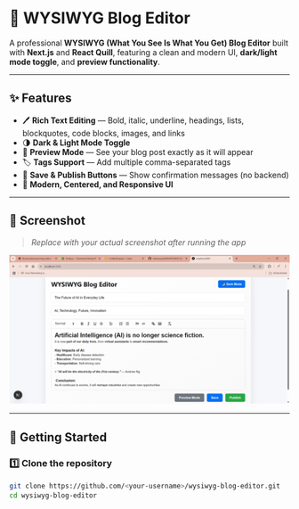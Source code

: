 # 📝 WYSIWYG Blog Editor

A professional **WYSIWYG (What You See Is What You Get) Blog Editor** built with **Next.js** and **React Quill**, featuring a clean and modern UI, **dark/light mode toggle**, and **preview functionality**.

---

## ✨ Features
- 🖊 **Rich Text Editing** — Bold, italic, underline, headings, lists, blockquotes, code blocks, images, and links
- 🌗 **Dark & Light Mode Toggle**
- 👀 **Preview Mode** — See your blog post exactly as it will appear
- 🏷 **Tags Support** — Add multiple comma-separated tags
- 💾 **Save & Publish Buttons** — Show confirmation messages (no backend)
- 🎨 **Modern, Centered, and Responsive UI**

---

## 📸 Screenshot
> _Replace with your actual screenshot after running the app_

![Editor Screenshot](screenshot.png)

---

## 🚀 Getting Started

### 1️⃣ Clone the repository
```bash
git clone https://github.com/<your-username>/wysiwyg-blog-editor.git
cd wysiwyg-blog-editor
